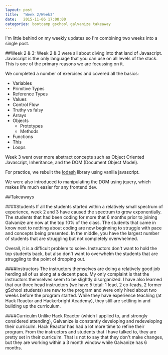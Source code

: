 ```yaml
---
layout: post
title:  "Week 2/Week3"
date:   2015-11-06 17:00:00
categories: bootcamp gschool galvanize takeaway
---
```

I'm little behind on my weekly updates so I'm combining two weeks into a single post. 

##Week 2 & 3:
Week 2 & 3 were all about diving into that land of Javascript. Javascript is the only language that you can use on all levels of the stack. This is one of the primary reasons we are focussing on it. 

We completed a number of exercises and covered all the basics:

* Variables
* Primitive Types
* Reference Types
* Values
* Control Flow
* Truthy vs falsy
* Arrays
* Objects
	* Prototypes
	* Methods
* Functions
* This
* Loops

Week 3 went over more abstract concepts such as Object Oriented Javascript, Inheritance, and the DOM (Document Object Model). 

For practice, we rebuilt the [lodash](https://lodash.com/) library using vanilla javascript. 

We were also introduced to manipulating the DOM using jquery, which makes life much easier for any frontend dev.

##Takeaways

####Students
If all the students started within a relatively small spectrum of experience, week 2 and 3 have caused the spectrum to grow exponentially. The students that had been coding for more that 6 months prior to joining Galvanize are now at the top 10% of the class. The students that came in know next to nothing about coding are now beginning to struggle with pace and concepts being presented. In the middle, you have the largest number of students that are struggling but not completely overwhelmed. 

Overall, it is a difficult problem to solve. Instructors don't want to hold the top students back, but also don't want to overwhelm the students that are struggling to the point of dropping out.


####Instructors
The instructors themselves are doing a relatively good job herding all of us along at a decent pace. My only complaint is that the instructors themselves seem to be slightly disorganized. I have also learned that our three head instructors (we have 5 total: 1 lead, 2 co-leads, 2 former gSchool students) are new to the program and were only hired about two weeks before the program started. While they have experience teaching (at Hack Reactor and Hackerbright Academy), they still are settling in and building up the curriculum. 


####Curriculm
Unlike Hack Reactor (which I applied to, and strongly considered attending), Galvanize is constantly developing and redeveloping their curriculm. Hack Reactor has had a lot more time to refine their program. From the instructors and students that I have talked to, they are pretty set in their curriculm. That is not to say that they don't make changes, but they are working within a 3 month window while Galvanize has 6 months.